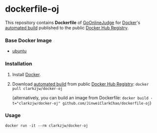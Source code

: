 dockerfile-oj
=============

This repository contains **Dockerfile** of [GoOnlineJudge](https://github.com/ZJGSU-Open-Source/GoOnlineJudge) for [Docker](https://www.docker.com/)'s [automated build](https://registry.hub.docker.com/u/clarkzjw/docker-oj/) published to the public [Docker Hub Registry](https://registry.hub.docker.com/).

### Base Docker Image

* [ubuntu](https://registry.hub.docker.com/_/ubuntu/)

### Installation

1. Install [Docker](https://www.docker.com/).

2. Download [automated build](https://registry.hub.docker.com/u/clarkzjw/docker-oj/) from public [Docker Hub Registry](https://registry.hub.docker.com/): `docker pull clarkzjw/docker-oj`

   (alternatively, you can build an image from Dockerfile: `docker build -t="clarkzjw/docker-oj" github.com/JinweiClarkChao/dockerfile-oj`)
   
### Usage

    docker run -it --rm clarkzjw/docker-oj
